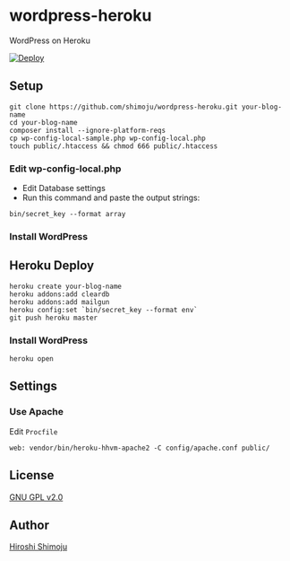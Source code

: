 # wordpress-heroku

WordPress on Heroku

[![Deploy](https://www.herokucdn.com/deploy/button.png)](https://heroku.com/deploy)

## Setup

```
git clone https://github.com/shimoju/wordpress-heroku.git your-blog-name
cd your-blog-name
composer install --ignore-platform-reqs
cp wp-config-local-sample.php wp-config-local.php
touch public/.htaccess && chmod 666 public/.htaccess
```

### Edit wp-config-local.php

- Edit Database settings
- Run this command and paste the output strings:

```
bin/secret_key --format array
```

### Install WordPress

## Heroku Deploy

```
heroku create your-blog-name
heroku addons:add cleardb
heroku addons:add mailgun
heroku config:set `bin/secret_key --format env`
git push heroku master
```

### Install WordPress

```
heroku open
```

## Settings

### Use Apache

Edit `Procfile`

```
web: vendor/bin/heroku-hhvm-apache2 -C config/apache.conf public/
```

## License

[GNU GPL v2.0](https://github.com/shimoju/wordpress-heroku/blob/master/LICENSE)

## Author

[Hiroshi Shimoju](https://github.com/shimoju)

